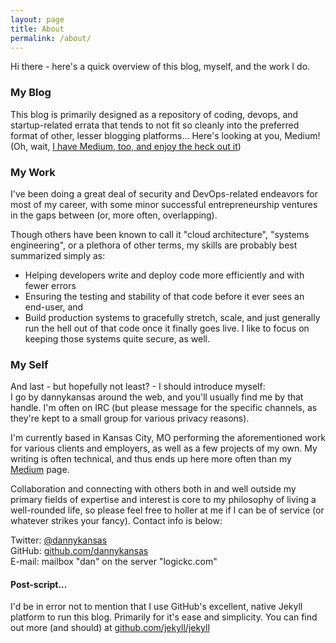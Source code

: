 ```yaml
---
layout: page
title: About
permalink: /about/
---
```


Hi there - here's a quick overview of this blog, myself, and the work I do.

### My Blog
This blog is primarily designed as a repository of coding, devops, and startup-related errata that tends to not fit so cleanly into the preferred format of other, lesser blogging platforms...
Here's looking at you, Medium! (Oh, wait, [I have Medium, too, and enjoy the heck out it](http://medium.com/@dannykansas))

### My Work

I've been doing a great deal of security and DevOps-related endeavors for most of my career, with some minor successful entrepreneurship ventures in the gaps between (or, more often, overlapping).

Though others have been known to call it "cloud architecture", "systems engineering", or a plethora of other terms, my skills are probably best summarized simply as:

- Helping developers write and deploy code more efficiently and with fewer errors
- Ensuring the testing and stability of that code before it ever sees an end-user, and
- Build production systems to gracefully stretch, scale, and just generally run the hell out of that code once it finally goes live. I like to focus on keeping those systems quite secure, as well.

### My Self

And last - but hopefully not least? - I should introduce myself:  
I go by dannykansas around the web, and you'll usually find me by that handle. I'm often on IRC (but please message for the specific channels, as they're kept to a small group for various privacy reasons).

I'm currently based in Kansas City, MO performing the aforementioned work for various clients and employers, as well as a few projects of my own. My writing is often technical, and thus ends up here more often than my [Medium](http://medium.com/@dannykansas) page.

Collaboration and connecting with others both in and well outside my primary fields of expertise and interest is core to my philosophy of living a well-rounded life, so please feel free to holler at me if I can be of service (or whatever strikes your fancy). Contact info is below:

Twitter: [@dannykansas](http://twitter.com/dannykansas)  
GitHub:  [github.com/dannykansas](http://github.com/dannykansas)  
E-mail:  mailbox "dan" on the server "logickc.com"  


#### Post-script...

I'd be in error not to mention that I use GitHub's excellent, native Jekyll platform to run this blog. Primarily for it's ease and simplicity. You can find out more (and should) at [github.com/jekyll/jekyll](https://github.com/jekyll/jekyll)
